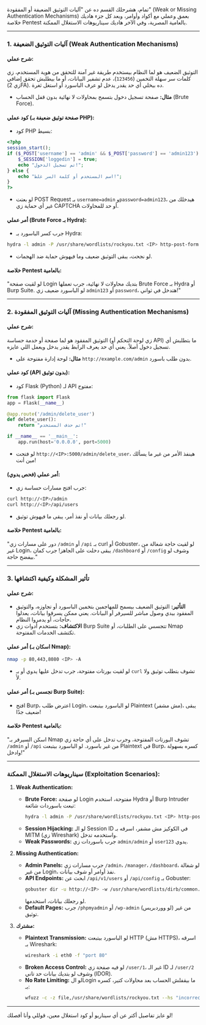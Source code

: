 تمام، هشرحلك القسم ده عن "آليات التوثيق الضعيفة أو المفقودة" (Weak or Missing Authentication Mechanisms) بعمق وعملي مع أكواد وأوامر، وبعد كل جزء هاديك خلاصة Pentest بالعامية المصرية، وفي الآخر هاديك سيناريوهات الاستغلال الممكنة.

---

### **1. آليات التوثيق الضعيفة (Weak Authentication Mechanisms)**
#### **شرح عملي:**
التوثيق الضعيف هو لما النظام بيستخدم طريقة غير آمنة للتحقق من هوية المستخدم، زي كلمات سر سهلة التخمين (`123456`)، عدم تشفير البيانات، أو ما بيطلبش تحقق إضافي (زي 2FA). ده بيخلي أي حد يقدر يدخل لو عرف الباسورد أو استغل ثغرة.

- **مثال:** صفحة تسجيل دخول بتسمح بمحاولات لا نهائية بدون قفل الحساب (Brute Force).

#### **كود عملي (صفحة توثيق ضعيفة بـ PHP):**
- كود PHP بسيط:
```php
<?php
session_start();
if ($_POST['username'] == 'admin' && $_POST['password'] == 'admin123') {
    $_SESSION['loggedin'] = true;
    echo "تم تسجيل الدخول!";
} else {
    echo "اسم المستخدم أو كلمة السر غلط!";
}
?>
```
- لو بعتت POST Request بـ `username=admin` و`password=admin123`، هيدخلك من غير أي حماية زي CAPTCHA أو حد للمحاولات.

#### **أمر عملي (Brute Force بـ Hydra):**
- جرب كسر الباسورد بـ Hydra:
```bash
hydra -l admin -P /usr/share/wordlists/rockyou.txt <IP> http-post-form "/login.php:username=^USER^&password=^PASS^:غلط"
```
- لو نجحت، يبقى التوثيق ضعيف وما فيهوش حماية ضد الهجمات.

#### **خلاصة Pentest بالعامية:**
"لو لقيت صفحة Login بتديك محاولات لا نهائية، جرب تعملها Brute Force بـ Hydra أو Burp Suite. لو الباسورد ضعيف زي `admin123` أو `password`، هتدخل في ثواني!"

---

### **2. آليات التوثيق المفقودة (Missing Authentication Mechanisms)**
#### **شرح عملي:**
التوثيق المفقود هو لما صفحة أو خدمة حساسة (زي لوحة التحكم أو API) ما بتطلبش أي تسجيل دخول أصلاً. يعني أي حد يعرف الرابط يقدر يدخل ويعمل اللي عايزه.

- **مثال:** لوحة إدارة مفتوحة على `http://example.com/admin` بدون طلب باسورد.

#### **كود عملي (API بدون توثيق):**
- كود Flask (Python) لـ API مفتوح:
```python
from flask import Flask
app = Flask(__name__)

@app.route('/admin/delete_user')
def delete_user():
    return "تم حذف المستخدم!"

if __name__ == '__main__':
    app.run(host='0.0.0.0', port=5000)
```
- لو فتحت `http://<IP>:5000/admin/delete_user`، هينفذ الأمر من غير ما يسألك مين أنت!

#### **أمر عملي (فحص يدوي):**
- جرب افتح مسارات حساسة زي:
```bash
curl http://<IP>/admin
curl http://<IP>/api/users
```
- لو رجعلك بيانات أو نفذ أمر، يبقى ما فيهوش توثيق.

#### **خلاصة Pentest بالعامية:**
"دور على مسارات زي `/admin` أو `/api` بـ curl أو Gobuster، لو لقيت حاجة شغالة من غير Login، يبقى دخلت على الجاهز! جرب كمان `/dashboard` أو `/config` وشوف لو بيفضح حاجة."

---

### **3. تأثير المشكلة وكيفية اكتشافها**
#### **شرح عملي:**
- **التأثير:** التوثيق الضعيف بيسمح للمهاجمين بتخمين الباسورد أو تجاوزه، والتوثيق المفقود بيدي وصول مباشر للسيرفر أو البيانات. يعني ممكن يسرقوا بيانات، يعدلوا حاجات، أو يدمروا النظام.
- **الاكتشاف:** بتستخدم أدوات زي Burp Suite تتجسس على الطلبات، أو Nmap تكتشف الخدمات المفتوحة.

#### **أمر عملي (اسكان بـ Nmap):**
```bash
nmap -p 80,443,8080 <IP> -A
```
- لو لقيت بورتات مفتوحة، جرب تدخل عليها يدوي أو بـ `curl` تشوف بتطلب توثيق ولا لأ.

#### **أمر عملي (تجسس بـ Burp Suite):**
- افتح Burp، اعترض طلب Login، لو الباسورد بيتبعت Plaintext (مش مشفر)، يبقى ضعيف جدًا!

#### **خلاصة Pentest بالعامية:**
"اسكن السيرفر بـ Nmap تشوف البورتات المفتوحة، وجرب تدخل على أي حاجة زي `/admin` أو `/api` من غير باسورد. لو الباسورد بيتبعت Plaintext في Burp، كسره بسهولة وادخل!"

---

### **سيناريوهات الاستغلال الممكنة (Exploitation Scenarios):**
1. **Weak Authentication:**
   - **Brute Force:** لو صفحة Login مفتوحة، استخدم Hydra أو Burp Intruder تبعت باسوردات شائعة:
     ```bash
     hydra -l admin -P /usr/share/wordlists/rockyou.txt <IP> http-post-form "/login:username=^USER^&password=^PASS^:F=incorrect"
     ```
   - **Session Hijacking:** لو الـ Session ID في الكوكيز مش مشفر، اسرقه بـ MITM (زي Wireshark) واستخدمه تدخل.
   - **Weak Passwords:** جرب باسوردات زي `admin/admin` أو `user123` يدوي.

2. **Missing Authentication:**
   - **Admin Panels:** جرب مسارات زي `/admin`، `/manager`، `/dashboard`، لو شغالة من غير Login، نفذ أوامر أو شوف بيانات.
   - **API Endpoints:** ابحث عن `/api/v1/users` أو `/api/config` بـ Gobuster:
     ```bash
     gobuster dir -u http://<IP> -w /usr/share/wordlists/dirb/common.txt
     ```
     لو رجعلك بيانات، استخدمها.
   - **Default Pages:** جرب `/phpmyadmin` أو `/wp-admin` (لو ووردبريس) من غير توثيق.

3. **مشترك:**
   - **Plaintext Transmission:** لو الباسورد بيتبعت HTTP (مش HTTPS)، اسرقه بـ Wireshark:
     ```bash
     wireshark -i eth0 -f "port 80"
     ```
   - **Broken Access Control:** لو فيه صفحة زي `/user/1`، غير الـ ID لـ `/user/2` وشوف لو بتديك بيانات حد تاني (IDOR).
   - **No Rate Limiting:** لو الLogin ما بيقفلش الحساب بعد محاولات كتير، كسره بـ:
     ```bash
     wfuzz -c -z file,/usr/share/wordlists/rockyou.txt --hs "incorrect" -d "username=admin&password=FUZZ" http://<IP>/login
     ```

---

لو عايز تفاصيل أكتر عن أي سيناريو أو كود استغلال معين، قوللي وأنا أفصلك!